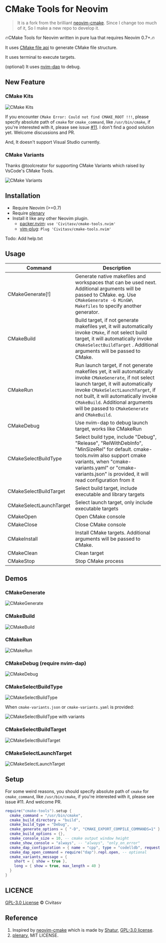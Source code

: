 # CMake Tools for Neovim

> It is a fork from the brilliant [neovim-cmake](https://github.com/Shatur/neovim-cmake). Since I change too much of it, So I make a new repo to develop it.

🔥CMake Tools for Neovim written in pure lua that requires Neovim 0.7+.🔥

It uses [CMake file api](https://cmake.org/cmake/help/latest/manual/cmake-file-api.7.html) to generate CMake file structure.

It uses terminal to execute targets.

(optional) It uses [nvim-dap](https://github.com/mfussenegger/nvim-dap) to debug.

## New Feature

### CMake Kits

![CMake Kits](images/CMakeSelectCMakeKit.gif)

If you encounter `CMake Error: Could not find CMAKE_ROOT !!!`, please specify absolute path of `cmake` for `cmake_command`, like `/usr/bin/cmake`, if you're interested with it, please see issue [#11](https://github.com/Civitasv/cmake-tools.nvim/issues/11). I don't find a good solution yet. Welcome discussions and PR.

And, It doesn't support Visual Studio currently.

### CMake Variants

Thanks @toolcreator for supporting CMake Variants which raised by VsCode's CMake Tools.

![CMake Variants](images/CMakeSelectBuildType2.gif)

## Installation

- Require Neovim (>=0.7)
- Require [plenary](https://github.com/nvim-lua/plenary.nvim)
- Install it like any other Neovim plugin.
  - [packer.nvim](https://github.com/wbthomason/packer.nvim): `use 'Civitasv/cmake-tools.nvim'`
  - [vim-plug](https://github.com/junegunn/vim-plug): `Plug 'Civitasv/cmake-tools.nvim'`

Todo: Add help.txt

## Usage

| Command                 | Description                                                                                                                                                                                                                                                                                                            |
| ----------------------- | ---------------------------------------------------------------------------------------------------------------------------------------------------------------------------------------------------------------------------------------------------------------------------------------------------------------------- |
| CMakeGenerate\[!\]      | Generate native makefiles and workspaces that can be used next. Additional arguments will be passed to CMake. eg. Use `CMakeGenerate -G MinGW\ Makefiles` to specify another generator.                                                                                                                                |
| CMakeBuild              | Build target, if not generate makefiles yet, it will automatically invoke `CMake`, if not select build target, it will automatically invoke `CMakeSelectBuildTarget` . Additional arguments will be passed to CMake.                                                                                                   |
| CMakeRun                | Run launch target, if not generate makefiles yet, it will automatically invoke `CMakeGenerate`, if not select launch target, it will automatically invoke `CMakeSelectLaunchTarget`, if not built, it will automatically invoke `CMakeBuild`. Additional arguments will be passed to `CMakeGenerate` and `CMakeBuild`. |
| CMakeDebug              | Use nvim-dap to debug launch target, works like CMakeRun                                                                                                                                                                                                                                                               |
| CMakeSelectBuildType    | Select build type, include "Debug", "Release", "RelWithDebInfo", "MinSizeRel" for default. cmake-tools.nvim also support cmake variants, when "cmake-variants.yaml" or "cmake-variants.json" is provided, it will read configuration from it                                                                           |
| CMakeSelectBuildTarget  | Select build target, include executable and library targets                                                                                                                                                                                                                                                            |
| CMakeSelectLaunchTarget | Select launch target, only include executable targets                                                                                                                                                                                                                                                                  |
| CMakeOpen               | Open CMake console                                                                                                                                                                                                                                                                                                     |
| CMakeClose              | Close CMake console                                                                                                                                                                                                                                                                                                    |
| CMakeInstall            | Install CMake targets. Additional arguments will be passed to CMake.                                                                                                                                                                                                                                                   |
| CMakeClean              | Clean target                                                                                                                                                                                                                                                                                                           |
| CMakeStop               | Stop CMake process                                                                                                                                                                                                                                                                                                     |

## Demos

### CMakeGenerate

![CMakeGenerate](images/CMakeGenerate.gif)

### CMakeBuild

![CMakeBuild](images/CMakeBuild.gif)

### CMakeRun

![CMakeRun](images/CMakeRun.gif)

### CMakeDebug (require nvim-dap)

![CMakeDebug](images/CMakeDebug.gif)

### CMakeSelectBuildType

![CMakeSelectBuildType](images/CMakeSelectBuildType.gif)

When `cmake-variants.json` or `cmake-variants.yaml` is provided:

![CMakeSelectBuildType with variants](images/CMakeSelectBuildType2.gif)

### CMakeSelectBuildTarget

![CMakeSelectBuildTarget](images/CMakeSelectBuildTarget.gif)

### CMakeSelectLaunchTarget

![CMakeSelectLaunchTarget](images/CMakeSelectLaunchTarget.gif)

## Setup

For some weird reasons, you should specify absolute path of `cmake` for `cmake_command`, like `/usr/bin/cmake`, if you're interested with it, please see issue #11. And welcome PR.

```lua
require("cmake-tools").setup {
  cmake_command = "/usr/bin/cmake",
  cmake_build_directory = "build",
  cmake_build_type = "Debug",
  cmake_generate_options = { "-D", "CMAKE_EXPORT_COMPILE_COMMANDS=1" },
  cmake_build_options = {},
  cmake_console_size = 10, -- cmake output window height
  cmake_show_console = "always", -- "always", "only_on_error"
  cmake_dap_configuration = { name = "cpp", type = "codelldb", request = "launch" }, -- dap configuration, optional
  cmake_dap_open_command = require("dap").repl.open, -- optional
  cmake_variants_message = {
    short = { show = true },
    long = { show = true, max_length = 40 }
  }
}
```

## LICENCE

[GPL-3.0 License](https://www.gnu.org/licenses/gpl-3.0.html) © Civitasv

## Reference

1. Inspired by [neovim-cmake](https://github.com/Shatur/neovim-cmake) which is made by [Shatur](https://github.com/Shatur), [GPL-3.0 license](https://github.com/Shatur/neovim-cmake/blob/master/COPYING).
2. [plenary](https://github.com/nvim-lua/plenary.nvim), MIT LICENSE.
